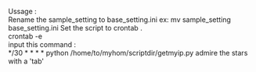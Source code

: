  Ussage :  
 Rename the sample_setting to base_setting.ini ex: mv sample_setting base_setting.ini 
 Set the script to crontab .  
 crontab -e  
 input this command :  
		*/30 * * * *	python /home/to/myhom/scriptdir/getmyip.py 
 admire the stars with a 'tab' 


